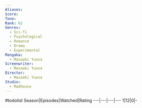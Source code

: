 ```yaml
---
Aliases:
Score:
Tone: 
Rank: 62
Genres:
  - Sci-fi
  - Psychological
  - Romance
  - Drama
  - Experimental
Mangaka:
  - Masaaki Yuasa
Screenwriter:
  - Masaaki Yuasa
Director:
  - Masaaki Yuasa
Studio:
  - Madhouse
---
```

#todolist
Season|Episodes|Watched|Rating
---|---|---|---
1|12|0|-
